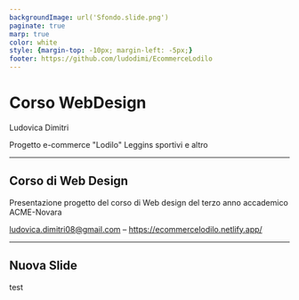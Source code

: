 ```yaml
---
backgroundImage: url('Sfondo.slide.png')
paginate: true
marp: true
color: white
style: {margin-top: -10px; margin-left: -5px;}
footer: https://github.com/ludodimi/EcommerceLodilo
---
```


# Corso WebDesign
Ludovica Dimitri

Progetto e-commerce "Lodilo" 
Leggins sportivi e altro



<!-- _paginate: true -->
<!-- _footer: "" -->
<!-- style: "
img[alt~='center'] {
  display: block;
  margin: 0 auto;
}
" -->

---

## Corso di Web Design

Presentazione progetto del corso di Web design del terzo anno accademico
ACME-Novara

ludovica.dimitri08@gmail.com – <https://ecommercelodilo.netlify.app/>

---

## Nuova Slide

test
